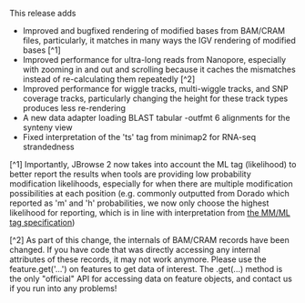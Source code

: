 This release adds

- Improved and bugfixed rendering of modified bases from BAM/CRAM files,
  particularly, it matches in many ways the IGV rendering of modified bases [^1]
- Improved performance for ultra-long reads from Nanopore, especially with
  zooming in and out and scrolling because it caches the mismatches instead of
  re-calculating them repeatedly [^2]
- Improved performance for wiggle tracks, multi-wiggle tracks, and SNP coverage
  tracks, particularly changing the height for these track types produces less
  re-rendering
- A new data adapter loading BLAST tabular -outfmt 6 alignments for the synteny
  view
- Fixed interpretation of the 'ts' tag from minimap2 for RNA-seq strandedness

[^1] Importantly, JBrowse 2 now takes into account the ML tag (likelihood) to
better report the results when tools are providing low probability modification
likelihoods, especially for when there are multiple modification possibilities
at each position (e.g. commonly outputted from Dorado which reported as 'm' and
'h' probabilities, we now only choose the highest likelihood for reporting,
which is in line with interpretation from
[the MM/ML tag specification](https://samtools.github.io/hts-specs/SAMtags.pdf))

[^2] As part of this change, the internals of BAM/CRAM records have been
changed. If you have code that was directly accessing any internal attributes of
these records, it may not work anymore. Please use the feature.get('...') on
features to get data of interest. The .get(...) method is the only "official"
API for accessing data on feature objects, and contact us if you run into any
problems!
